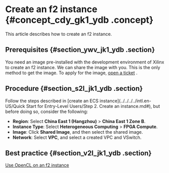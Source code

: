 # Create an f2 instance {#concept_cdy_gk1_ydb .concept}

This article describes how to create an f2 instance.

## Prerequisites {#section_ywv_jk1_ydb .section}

You need an image pre-installed with the development environment of Xilinx to create an f2 instance. We can share the image with you. This is the only method to get the image. To apply for the image, [open a ticket](https://workorder-intl.console.aliyun.com/#/ticket/createIndex) .

## Procedure {#section_s2l_jk1_ydb .section}

Follow the steps described in [create an ECS instance](../../../../intl.en-US/Quick Start for Entry-Level Users/Step 2. Create an instance.md#), but before doing so, consider the following:

-   **Region**: Select **China East 1 \(Hangzhou\)** \> **China East 1 Zone B**.
-   **Instance Type**: Select **Heterogeneous Computing** \> **FPGA Compute**.
-   **Image**: Click **Shared Image**, and then select the shared image.
-   **Network**: Select **VPC**, and select a created VPC and VSwitch.

## Best practice {#section_v2l_jk1_ydb .section}

[Use OpenCL on an f2 instance](https://www.alibabacloud.com/help/doc-detail/62781.htm)

